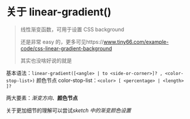 # 关于 linear-gradient()

> 线性渐变函数，可用于设置 CSS background
>
> 还是非常 easy 的，更多可见https://www.tiny66.com/example-code/css-linear-gradient-background
>
> 其实也没啥好说的就是

基本语法：`linear-gradient([<angle> | to <side-or-corner>]? , <color-stop-list>)`
颜色节点 color-stop-list：`<color> [ <percentage> | <length> ]?`

两大要素：_渐变方向_、**颜色节点**

关于更加细节的理解可以尝试*sketch 中的渐变颜色设置*
